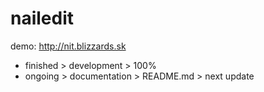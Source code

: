 # nailedit

demo: http://nit.blizzards.sk

- finished > development > 100% 
- ongoing > documentation > README.md > next update
